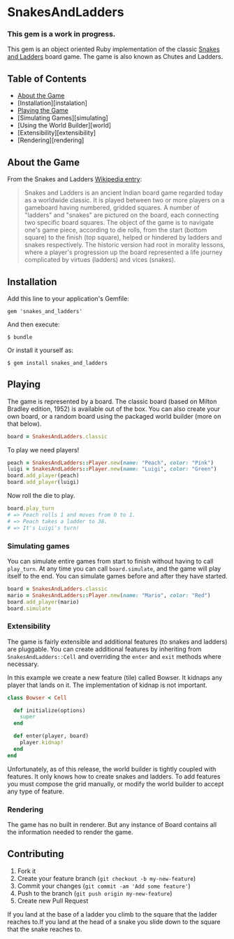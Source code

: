 # SnakesAndLadders

### This gem is a work in progress.

This gem is an object oriented Ruby implementation of the classic [Snakes and Ladders][1] board game. The game is also known as Chutes and Ladders.

## Table of Contents
- [About the Game][game]
- [Installation][instalation]
- [Playing the Game][playing]
- [Simulating Games][simulating]
- [Using the World Builder][world]
- [Extensibility][extensibility]
- [Rendering][rendering]


## About the Game

From the Snakes and Ladders [Wikipedia entry][1]:

>Snakes and Ladders is an ancient Indian board game regarded today as a worldwide classic. It is played between two or more players on a gameboard having numbered, gridded squares. A number of "ladders" and "snakes" are pictured on the board, each connecting two specific board squares. The object of the game is to navigate one's game piece, according to die rolls, from the start (bottom square) to the finish (top square), helped or hindered by ladders and snakes respectively. The historic version had root in morality lessons, where a player's progression up the board represented a life journey complicated by virtues (ladders) and vices (snakes).

## Installation

Add this line to your application's Gemfile:

    gem 'snakes_and_ladders'

And then execute:

    $ bundle

Or install it yourself as:

    $ gem install snakes_and_ladders

## Playing

The game is represented by a board. The classic board (based on Milton Bradley edition, 1952) is available out of the box. You can also create your own board, or a random board using the packaged world builder (more on that below).

````ruby
board = SnakesAndLadders.classic
````

To play we need players!

````ruby
peach = SnakesAndLadders::Player.new(name: "Peach", color: "Pink")
luigi = SnakesAndLadders::Player.new(name: "Luigi", color: "Green")
board.add_player(peach)
board.add_player(luigi)
````

Now roll the die to play.

````ruby
board.play_turn
# => Peach rolls 1 and moves from 0 to 1.
# => Peach takes a ladder to 38.
# => It's Luigi's turn!
````

### Simulating games

You can simulate entire games from start to finish without having to call `play_turn`. At any time you can call `board.simulate`, and the game will play itself to the end. You can simulate games before and after they have started.

````ruby
board = SnakesAndLadders.classic
mario = SnakesAndLadders::Player.new(name: "Mario", color: "Red")
board.add_player(mario)
board.simulate
````

### Extensibility

The game is fairly extensible and additional features (to snakes and ladders) are pluggable. You can create additional features by inheriting from `SnakesAndLadders::Cell` and overriding the `enter` and `exit` methods where necessary.

In this example we create a new feature (tile) called Bowser. It kidnaps any player that lands on it. The implementation of kidnap is not important.

````ruby
class Bowser < Cell

  def initialize(options)
    super
  end

  def enter(player, board)
    player.kidnap!
  end
end
````

Unfortunately, as of this release, the world builder is tightly coupled with features. It only knows how to create snakes and ladders. To add features you must compose the grid manually, or modify the world builder to accept any type of feature.

### Rendering

The game has no built in renderer. But any instance of Board contains all the information needed to render the game.

## Contributing

1. Fork it
2. Create your feature branch (`git checkout -b my-new-feature`)
3. Commit your changes (`git commit -am 'Add some feature'`)
4. Push to the branch (`git push origin my-new-feature`)
5. Create new Pull Request


  [1]: http://en.wikipedia.org/wiki/Snakes_and_Ladders
  [game]: #about-the-game
  [installation]: #installation
  [playing]: #playing-the-game

   If you land at the base of a ladder you climb to the square that the ladder reaches to.If you land at the head of a snake you slide down to the square that the snake reaches to.